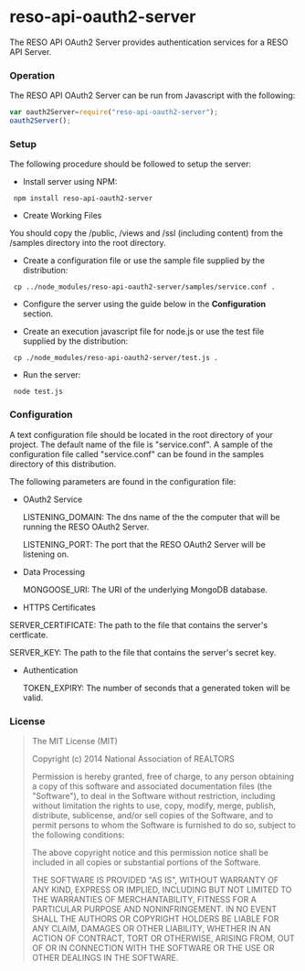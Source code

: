 
reso-api-oauth2-server
=======

The RESO API OAuth2 Server provides authentication services for a RESO API Server.  

### Operation 

The RESO API OAuth2 Server can be run from Javascript with the following:

```javascript
var oauth2Server=require("reso-api-oauth2-server");
oauth2Server();
```

### Setup 

The following procedure should be followed to setup the server:

+ Install server using NPM:

 ```shell
  npm install reso-api-oauth2-server
 ```
 
+ Create Working Files

You should copy the /public, /views and /ssl (including content) from the /samples directory into the root directory.

+ Create a configuration file or use the sample file supplied by the distribution:

 ```shell
  cp ../node_modules/reso-api-oauth2-server/samples/service.conf . 
 ```

+ Configure the server using the guide below in the **Configuration** section.

+ Create an execution javascript file for node.js or use the test file supplied by the distribution:

 ```shell
  cp ./node_modules/reso-api-oauth2-server/test.js .
 ```

+ Run the server:

 ```shell
  node test.js
 ```

### Configuration 

A text configuration file should be located in the root directory of your
project.  The default name of the file is "service.conf".  A sample of the 
configuration file called "service.conf" can be found in the samples directory 
of this distribution.  

The following parameters are found in the configuration file:

+ OAuth2 Service

  LISTENING_DOMAIN: The dns name of the the computer that will be running the RESO OAuth2 Server.  

  LISTENING_PORT: The port that the RESO OAuth2 Server will be listening on.

+ Data Processing 

  MONGOOSE_URI: The URI of the underlying MongoDB database.

+ HTTPS Certificates 

 SERVER\_CERTIFICATE: The path to the file that contains the server's certficate.

 SERVER\_KEY: The path to the file that contains the server's secret key.

+ Authentication 

  TOKEN_EXPIRY: The number of seconds that a generated token will be valid.

### License

>The MIT License (MIT)
>
>Copyright (c) 2014 National Association of REALTORS 
>
>Permission is hereby granted, free of charge, to any person obtaining a copy
>of this software and associated documentation files (the "Software"), to deal
>in the Software without restriction, including without limitation the rights
>to use, copy, modify, merge, publish, distribute, sublicense, and/or sell
>copies of the Software, and to permit persons to whom the Software is
>furnished to do so, subject to the following conditions:
>
>The above copyright notice and this permission notice shall be included in
>all copies or substantial portions of the Software.
>
>THE SOFTWARE IS PROVIDED "AS IS", WITHOUT WARRANTY OF ANY KIND, EXPRESS OR
>IMPLIED, INCLUDING BUT NOT LIMITED TO THE WARRANTIES OF MERCHANTABILITY,
>FITNESS FOR A PARTICULAR PURPOSE AND NONINFRINGEMENT. IN NO EVENT SHALL THE
>AUTHORS OR COPYRIGHT HOLDERS BE LIABLE FOR ANY CLAIM, DAMAGES OR OTHER
>LIABILITY, WHETHER IN AN ACTION OF CONTRACT, TORT OR OTHERWISE, ARISING FROM,
>OUT OF OR IN CONNECTION WITH THE SOFTWARE OR THE USE OR OTHER DEALINGS IN
>THE SOFTWARE.

